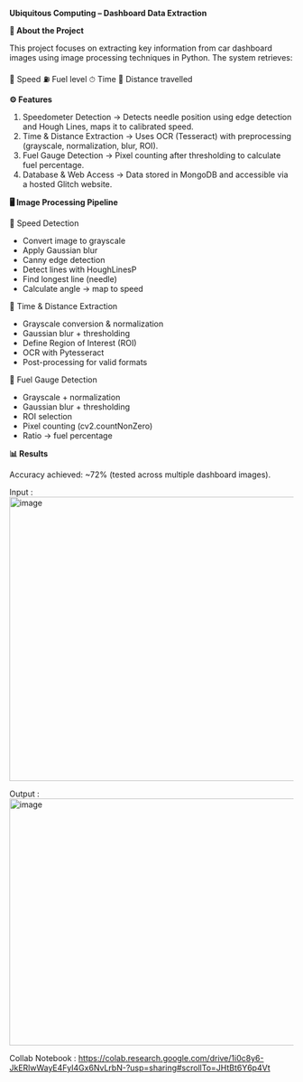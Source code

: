 **Ubiquitous Computing – Dashboard Data Extraction**

**📌 About the Project**

This project focuses on extracting key information from car dashboard images using image processing techniques in Python.
The system retrieves:

🚗 Speed
⛽ Fuel level
⏱ Time
📍 Distance travelled

**⚙️ Features**

1) Speedometer Detection → Detects needle position using edge detection and Hough Lines, maps it to calibrated speed.
2) Time & Distance Extraction → Uses OCR (Tesseract) with preprocessing (grayscale, normalization, blur, ROI).
3) Fuel Gauge Detection → Pixel counting after thresholding to calculate fuel percentage.
4) Database & Web Access → Data stored in MongoDB and accessible via a hosted Glitch website.

**🖥️ Image Processing Pipeline**

🔹 Speed Detection
- Convert image to grayscale
- Apply Gaussian blur
- Canny edge detection
- Detect lines with HoughLinesP
- Find longest line (needle)
- Calculate angle → map to speed

🔹 Time & Distance Extraction
- Grayscale conversion & normalization
- Gaussian blur + thresholding
- Define Region of Interest (ROI)
- OCR with Pytesseract
- Post-processing for valid formats

🔹 Fuel Gauge Detection
- Grayscale + normalization
- Gaussian blur + thresholding
- ROI selection
- Pixel counting (cv2.countNonZero)
- Ratio → fuel percentage

**📊 Results**

Accuracy achieved: ~72% (tested across multiple dashboard images).


  
Input :
<img width="709" height="503" alt="image" src="https://github.com/user-attachments/assets/de5833dd-547b-4242-900a-058c448d1ebe" />



Output : 
<img width="792" height="437" alt="image" src="https://github.com/user-attachments/assets/fd556888-fbab-451f-a134-7897a57af7f7" />

Collab Notebook : https://colab.research.google.com/drive/1i0c8y6-JkERlwWayE4FyI4Gx6NvLrbN-?usp=sharing#scrollTo=JHtBt6Y6p4Vt

